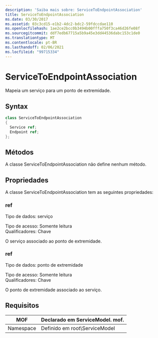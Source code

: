 ```yaml
---
description: 'Saiba mais sobre: ServiceToEndpointAssociation'
title: ServiceToEndpointAssociation
ms.date: 03/30/2017
ms.assetid: 03c3cd15-e1b2-4dc2-bdc2-59fdccdae110
ms.openlocfilehash: 1ae2ce2bcc0b3494b00fffa750f3ca46d26fe08f
ms.sourcegitcommit: ddf7edb67715a5b9a45e3dd44536dabc153c1de0
ms.translationtype: MT
ms.contentlocale: pt-BR
ms.lasthandoff: 02/06/2021
ms.locfileid: "99715334"
---
```

# <a name="servicetoendpointassociation"></a>ServiceToEndpointAssociation

Mapeia um serviço para um ponto de extremidade.  
  
## <a name="syntax"></a>Syntax  
  
```csharp
class ServiceToEndpointAssociation  
{  
  Service ref;  
  Endpoint ref;  
};  
```  
  
## <a name="methods"></a>Métodos  

 A classe ServiceToEndpointAssociation não define nenhum método.  
  
## <a name="properties"></a>Propriedades  

 A classe ServiceToEndpointAssociation tem as seguintes propriedades:  
  
### <a name="ref"></a>ref  

 Tipo de dados: serviço  
  
 Tipo de acesso: Somente leitura  
Qualificadores: Chave  
  
 O serviço associado ao ponto de extremidade.  
  
### <a name="ref"></a>ref  

 Tipo de dados: ponto de extremidade  
  
 Tipo de acesso: Somente leitura  
Qualificadores: Chave  
  
 O ponto de extremidade associado ao serviço.  
  
## <a name="requirements"></a>Requisitos  
  
|MOF|Declarado em ServiceModel. mof.|  
|---------|-----------------------------------|  
|Namespace|Definido em root\ServiceModel|
